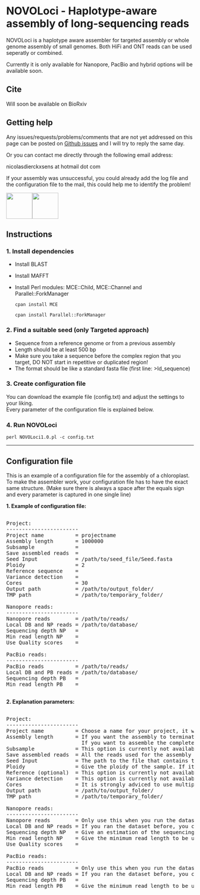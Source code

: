 # NOVOLoci - Haplotype-aware assembly of long-sequencing reads

NOVOLoci is a haplotype aware assembler for targeted assembly or whole genome assembly of small genomes.
Both HiFi and ONT reads can be used seperatly or combined.

Currently it is only available for Nanopore, PacBio and hybrid options will be available soon.

## Cite

Will soon be available on BioRxiv 

## Getting help

Any issues/requests/problems/comments that are not yet addressed on this page can be posted on [Github issues](https://github.com/ndierckx/NOVOLoci/issues) and I will try to reply the same day.

Or you can contact me directly through the following email address:

nicolasdierckxsens at hotmail dot com 

If your assembly was unsuccessful, you could already add the log file and the configuration file to the mail, this could help me to identify the problem!

<a href="https://gbiomed.kuleuven.be/english/cme/research/laboratories/laboratory-for-cytogenetics-and-genome-research/laboratory-for-cytogenetics-and-genome-research" target="_blank"><img border="0" src="https://upload.wikimedia.org/wikipedia/commons/thumb/4/49/KU_Leuven_logo.svg/768px-KU_Leuven_logo.svg.png" width=auto height="70"></a><a href="https://groups.oist.jp/grsu" target="_blank"><img border="0" src="https://upload.wikimedia.org/wikipedia/commons/thumb/e/ef/OIST_logo.png/1200px-OIST_logo.png" width=auto height="70"></a>


## Instructions

### 1. Install dependencies

- Install BLAST
- Install MAFFT
- Install Perl modules: MCE::Child, MCE::Channel and Parallel::ForkManager
  
  <code>cpan install MCE</code>
  
  <code>cpan install Parallel::ForkManager</code>
  
### 2. Find a suitable seed (only Targeted approach)

- Sequence from a reference genome or from a previous assembly
- Length should be at least 500 bp
- Make sure you take a sequence before the complex region that you target, DO NOT start in repetitive or duplicated region!
- The format should be like a standard fasta file (first line: >Id_sequence)

### 3. Create configuration file

You can download the example file (config.txt) and adjust the settings to your liking.  
Every parameter of the configuration file is explained below. 


### 4. Run NOVOLoci

<code>perl NOVOLoci1.0.pl -c config.txt</code>


----------------------------------------------------------------------------------------------------------

## Configuration file

This is an example of a configuration file for the assembly of a chloroplast.
To make the assembler work, your configuration file has to have the exact same structure.
(Make sure there is always a space after the equals sign and every parameter is captured in one single line)

**1. Example of configuration file:**

<pre>

Project:
-----------------------
Project name          = projectname
Assembly length       = 1000000
Subsample             = 
Save assembled reads  = 
Seed Input            = /path/to/seed_file/Seed.fasta
Ploidy                = 2
Reference sequence    = 
Variance detection    = 
Cores                 = 30
Output path           = /path/to/output_folder/
TMP path              = /path/to/temporary_folder/

Nanopore reads:
-----------------------
Nanopore reads        = /path/to/reads/
Local DB and NP reads = /path/to/database/
Sequencing depth NP   = 
Min read length NP    =
Use Quality scores    =

PacBio reads:
-----------------------
PacBio reads          = /path/to/reads/
Local DB and PB reads = /path/to/database/
Sequencing depth PB   = 
Min read length PB    =

</pre>

**2. Explanation parameters:**
<pre>

Project:
-----------------------
Project name          = Choose a name for your project, it will be used for the output files.
Assembly length       = If you want the assembly to terminate after a certain length, you can give the desired length; 
                        If you want to assemble the complete dataset write: "WG"
Subsample             = This option is currently not available
Save assembled reads  = All the reads used for the assembly will be stored in seperate files (yes/no)
Seed Input            = The path to the file that contains the seed sequence.
Ploidy                = Give the ploidy of the sample. If it is a very heterozygous diploid species (>2%), you can give ploidy 1
Reference (optional)  = This option is currently not available.
Variance detection    = This option is currently not available.
Cores                 = It is strongly adviced to use multiple cores for the assembly, give here the available cores
Output path           = /path/to/output_folder/
TMP path              = /path/to/temporary_folder/

Nanopore reads:
-----------------------
Nanopore reads        = Only use this when you run the dataset for the first time. 
Local DB and NP reads = If you ran the dataset before, you can give the path of the previous output folder to reuse the database
Sequencing depth NP   = Give an estimation of the sequencing depth
Min read length NP    = Give the minimum read length to be used in the assembly, (default: 1000)
Use Quality scores    =

PacBio reads:
-----------------------
PacBio reads          = Only use this when you run the dataset for the first time. 
Local DB and NP reads = If you ran the dataset before, you can give the path of the previous output folder to reuse the database
Sequencing depth PB   = 
Min read length PB    = Give the minimum read length to be used in the assembly, (default: 500)

</pre>
